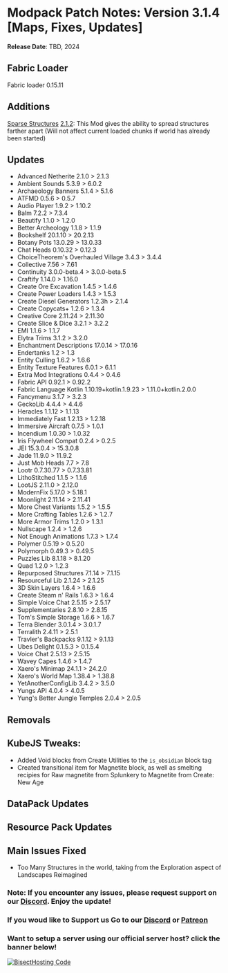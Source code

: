 # Modpack Patch Notes: Version 3.1.4 [Maps, Fixes, Updates]
**Release Date**: TBD, 2024



## Fabric Loader
Fabric loader 0.15.11

## Additions
 [Sparse Structures](https://modrinth.com/mod/sparsestructures)   [2.1.2](https://modrinth.com/mod/sparsestructures/version/2.1.2): This Mod gives the ability to spread structures farther apart (Will not affect current loaded chunks if world has already been started) 

## Updates
- Advanced Netherite 2.1.0 > 2.1.3
- Ambient Sounds 5.3.9 > 6.0.2
- Archaeology Banners 5.1.4 > 5.1.6
- ATFMD 0.5.6 > 0.5.7
- Audio Player 1.9.2 > 1.10.2
- Balm 7.2.2 > 7.3.4
- Beautify 1.1.0 > 1.2.0
- Better Archeology 1.1.8 > 1.1.9
- Bookshelf 20.1.10 > 20.2.13
- Botany Pots 13.0.29 > 13.0.33
- Chat Heads 0.10.32 > 0.12.3
- ChoiceTheorem's Overhauled Village 3.4.3 > 3.4.4
- Collective 7.56 > 7.61
- Continuity 3.0.0-beta.4 > 3.0.0-beta.5
- Craftify 1.14.0 > 1.16.0
- Create Ore Excavation 1.4.5 > 1.4.6
- Create Power Loaders 1.4.3 > 1.5.3
- Create Diesel Generators 1.2.3h > 2.1.4
- Create Copycats+ 1.2.6 > 1.3.4
- Creative Core 2.11.24 > 2.11.30
- Create Slice & Dice 3.2.1 > 3.2.2
- EMI 1.1.6 > 1.1.7
- Elytra Trims 3.1.2 > 3.2.0
- Enchantment Descriptions 17.0.14 > 17.0.16
- Endertanks 1.2 > 1.3
- Entity Culling 1.6.2 > 1.6.6
- Entity Texture Features 6.0.1 > 6.1.1
- Extra Mod Integrations 0.4.4 > 0.4.6
- Fabric API 0.92.1 > 0.92.2
- Fabric Language Kotlin 1.10.19+kotlin.1.9.23 > 1.11.0+kotlin.2.0.0
- Fancymenu 3.1.7 > 3.2.3
- GeckoLib 4.4.4 > 4.4.6
- Heracles 1.1.12 > 1.1.13 
- Immediately Fast 1.2.13 > 1.2.18
- Immersive Aircraft 0.7.5 > 1.0.1
- Incendium 1.0.30 > 1.0.32
- Iris Flywheel Compat 0.2.4 > 0.2.5
- JEI 15.3.0.4 > 15.3.0.8
- Jade 11.9.0 > 11.9.2
- Just Mob Heads 7.7 > 7.8
- Lootr 0.7.30.77 > 0.7.33.81
- LithoStitched 1.1.5 > 1.1.6
- LootJS 2.11.0 > 2.12.0
- ModernFix 5.17.0 > 5.18.1
- Moonlight 2.11.14 > 2.11.41
- More Chest Variants 1.5.2 > 1.5.5
- More Crafting Tables 1.2.6 > 1.2.7
- More Armor Trims 1.2.0 > 1.3.1
- Nullscape 1.2.4 > 1.2.6
- Not Enough Animations 1.7.3 > 1.7.4
- Polymer 0.5.19 > 0.5.20
- Polymorph 0.49.3 > 0.49.5
- Puzzles Lib 8.1.18 > 8.1.20
- Quad 1.2.0 > 1.2.3
- Repurposed Structures 7.1.14 > 7.1.15
- Resourceful Lib 2.1.24 > 2.1.25
- 3D Skin Layers 1.6.4 > 1.6.6
- Create Steam n' Rails 1.6.3 > 1.6.4
- Simple Voice Chat 2.5.15 > 2.5.17
- Supplementaries 2.8.10 > 2.8.15
- Tom's Simple Storage 1.6.6 > 1.6.7
- Terra Blender 3.0.1.4 > 3.0.1.7
- Terralith 2.4.11 > 2.5.1
- Travler's Backpacks 9.1.12 > 9.1.13
- Ubes Delight 0.1.5.3 > 0.1.5.4
- Voice Chat 2.5.13 > 2.5.15
- Wavey Capes 1.4.6 > 1.4.7
- Xaero's Minimap 24.1.1 > 24.2.0
- Xaero's World Map 1.38.4 > 1.38.8
- YetAnotherConfigLib 3.4.2 > 3.5.0
- Yungs API 4.0.4 > 4.0.5
- Yung's Better Jungle Temples 2.0.4 > 2.0.5

## Removals


## KubeJS Tweaks:
- Added Void blocks from Create Utilities to the `is_obsidian` block tag
- Created transitional item for Magnetite block, as well as smelting recipies for Raw magnetite from Splunkery to Magnetite from Create: New Age

## DataPack Updates


## Resource Pack Updates



## Main Issues Fixed
- Too Many Structures in the world, taking from the Exploration aspect of Landscapes Reimagined


### Note: If you encounter any issues, please request support on our [Discord](https://discord.gg/quenZthXgy). Enjoy the update!
### If you woud like to Support us Go to our [Discord](https://discord.gg/quenZthXgy) or [Patreon](https://www.patreon.com/landscapes_reimagined)
### Want to setup a server using our official server host? click the banner below!
[![BisectHosting Code](https://raw.githubusercontent.com/M0nkeyPr0grammer/Landscapes-Reimagined/main/BH_Landscape_Reimagined.png)](https://bisecthosting.com/M0nkeyPr0grammer?r=modrinth+chanelog)